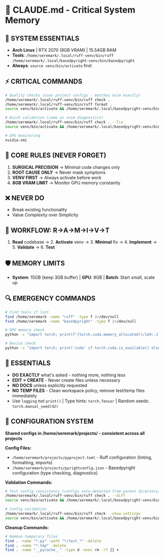 # 🧠 CLAUDE.md - Critical System Memory

## 🚨 SYSTEM ESSENTIALS
- **Arch Linux** | RTX 2070 (8GB VRAM) | 15.54GB RAM
- **Tools**: `/home/seremark/.local/ruff-venv/bin/ruff` `/home/seremark/.local/basedpyright-venv/bin/basedpyright`
- **Always**: `source venv/bin/activate` first

## ⚡ CRITICAL COMMANDS
```bash
# Quality checks (uses project configs - matches nvim exactly)
/home/seremark/.local/ruff-venv/bin/ruff check . 
/home/seremark/.local/ruff-venv/bin/ruff format .
source venv/bin/activate && /home/seremark/.local/basedpyright-venv/bin/basedpyright .

# Quick validation (same as nvim diagnostics)
/home/seremark/.local/ruff-venv/bin/ruff check . --fix
source venv/bin/activate && /home/seremark/.local/basedpyright-venv/bin/basedpyright . --createstub

# GPU monitoring
nvidia-smi
```

## 🎯 CORE RULES (NEVER FORGET)
1. **SURGICAL PRECISION** → Minimal code changes only
2. **ROOT CAUSE ONLY** → Never mask symptoms
3. **VENV FIRST** → Always activate before work
4. **8GB VRAM LIMIT** → Monitor GPU memory constantly

## ❌ NEVER DO
- Break existing functionality
- Value Complexity over Simplicity

## 🔧 WORKFLOW: R→A→M→I→V→T
1. **Read** codebase → 2. **Activate** venv → 3. **Minimal** fix → 4. **Implement** → 5. **Validate** → 6. **Test**

## 🛡️ MEMORY LIMITS
- **System**: 15GB (keep 3GB buffer) | **GPU**: 8GB | **Batch**: Start small, scale up

## 🔍 EMERGENCY COMMANDS
```bash
# Find tools if lost
find /home/seremark -name "ruff" -type f 2>/dev/null
find /home/seremark -name "basedpyright" -type f 2>/dev/null

# GPU memory check
python -c "import torch; print(f'{torch.cuda.memory_allocated()/1e9:.1f}GB/{torch.cuda.get_device_properties(0).total_memory/1e9:.1f}GB')"

# Device check
python -c "import torch; print('cuda' if torch.cuda.is_available() else 'cpu')"
```

## 📝 ESSENTIALS
- **DO EXACTLY** what's asked - nothing more, nothing less
- **EDIT > CREATE** - Never create files unless necessary
- **NO DOCS** unless explicitly requested
- **NO TEMP FILES** - Clean workspace policy, remove test/temp files immediately
- Use `logging` not `print()` | Type hints: `torch.Tensor` | Random seeds: `torch.manual_seed(42)`

## 🔧 CONFIGURATION SYSTEM
**Shared configs in /home/seremark/projects/ - consistent across all projects**

**Config Files:**
- `/home/seremark/projects/pyproject.toml` - Ruff configuration (linting, formatting, imports)
- `/home/seremark/projects/pyrightconfig.json` - Basedpyright configuration (type checking, diagnostics)

**Validation Commands:**
```bash
# Test config consistency (configs auto-detected from parent directory)
/home/seremark/.local/ruff-venv/bin/ruff check . --diff
source venv/bin/activate && /home/seremark/.local/basedpyright-venv/bin/basedpyright . --outputjson

# Config validation
/home/seremark/.local/ruff-venv/bin/ruff check --show-settings
source venv/bin/activate && /home/seremark/.local/basedpyright-venv/bin/basedpyright . --verifytypes
```

**Cleanup Commands:**
```bash
# Remove temporary files
find . -name "*.py" -path "*/test_*" -delete
find . -name "*.tmp" -delete
find . -name "__pycache__" -type d -exec rm -rf {} +
```
